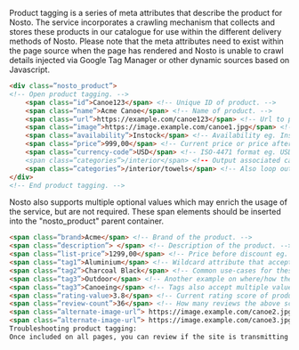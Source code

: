  Product tagging is a series of meta attributes that describe the product for Nosto. The service incorporates a crawling mechanism that collects and stores these products in our catalogue for use within the different delivery methods of Nosto. Please note that the meta attributes need to exist within the page source when the page has rendered and Nosto is unable to crawl details injected via Google Tag Manager or other dynamic sources based on Javascript.

```html
<div class=”nosto_product”> 
<!-- Open product tagging. -->
	<span class=”id”>Canoe123</span> <!-- Unique ID of product. -->
	<span class=”name”>Acme Canoe</span> <!-- Name of product. -->
	<span class=”url”>https://example.com/canoe123</span> <!-- Url to product eg. This page.	-->
	<span class=”image”>https://image.example.com/canoe1.jpg</span> <!-- Url to product image. -->
	<span class=”availability”>Instock</span> <!-- Availability eg. Instock, Outofstock, Discontinued. -->
	<span class=”price”>999,00</span> <!-- Current price or price after discount applied. -->
	<span class=”currency-code”>USD</span> <!-- ISO-4471 format eg. USD, EUR, SEK etc.
	<span class=”categories”>/interior</span> <!-- Output associated categories. --> 
	<span class=”categories”>/interior/towels</span> <!-- Also loop out all associated the sub-categories. -->
</div>
<!-- End product tagging. -->
```

Nosto also supports multiple optional values which may enrich the usage of the service, but are not required. These span elements should be inserted into the "nosto_product" parent container.

```html
<span class=”brand>Acme</span> <!-- Brand of the product. -->
<span class=”description”> </span> <!-- Description of the product. -->
<span class=”list-price”>1299,00</span> <!-- Price before discount eg. Regular price used together with the price attribute. -->
<span class=”tag1”>Aluminium</span> <!-- Wildcard attribute that accepts any value you send it. Used mainly for filtering and reporting. -->
<span class=”tag2”>Charcoal Black</span> <!-- Common use-cases for these are colour, material or unique attributes. -->
<span class=”tag3”>Outdoor</span> <!-- Another example on where/how the product can be used. -->
<span class=”tag3”>Canoeing</span> <!-- Tags also accept multiple values on separate lines to denote multiple use-cases for filtering purposes. -->
<span class=”rating-value>3.8</span> <!-- Current rating score of product. -->
<span class=”review-count”>36</span> <!-- How many reviews the above score is based on. -->
<span class=”alternate-image-url”> https://image.example.com/canoe2.jpg</span> <!-- Alternate images of the product that can be used for example on a hover-effect. -->
<span class=”alternate-image-url”> https://image.example.com/canoe3.jpg</span> <!-- Nosto supports mapping of multiple images and these are accessible through templating. -->
Troubleshooting product tagging:
Once included on all pages, you can review if the site is transmitting data using the Nosto Debug Toolbar. If you can see product attributes being picked up under "Tagging" then the product details are correctly set up. You can further verify that products are being indexed to the catalogue under the Nosto admin by navigating to Tools → Products: https://my.nosto.com/admin/$accountID/campaigns/products/list

 